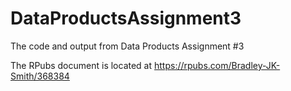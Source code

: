 # DataProductsAssignment3

The code and output from Data Products Assignment #3

The RPubs document is located at https://rpubs.com/Bradley-JK-Smith/368384
